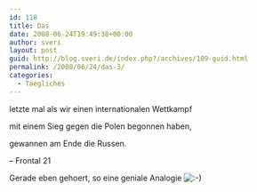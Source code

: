 ```yaml
---
id: 118
title: Das
date: 2008-06-24T19:49:38+00:00
author: sveri
layout: post
guid: http://blog.sveri.de/index.php?/archives/109-guid.html
permalink: /2008/06/24/das-3/
categories:
  - Taegliches
---
```

letzte mal als wir einen internationalen Wettkampf
  
mit einem Sieg gegen die Polen begonnen haben,
  
gewannen am Ende die Russen.
  
&#8211; Frontal 21

Gerade eben gehoert, so eine geniale Analogie <img src="http://blog.sveri.net/templates/default/img/emoticons/smile.png" alt=":-)" style="display: inline; vertical-align: bottom;" class="emoticon" />